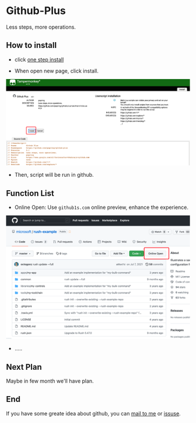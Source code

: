 # Github-Plus

Less steps, more operations.

## How to install

- click [one step install](https://github.com/popring/github-plus/raw/main/index.user.js)

- When open new page, click install.

![](https://raw.githubusercontent.com/popring/assets-repo/master/img/202203201626705.png)

- Then, script will be run in github.

## Function List

- Online Open: Use `github1s.com` online preview, enhance the experience.

![](https://raw.githubusercontent.com/popring/assets-repo/master/img/202203201527544.png)

- .....

## 

## Next Plan

Maybe in few month we'll have plan.



## End

If you have some greate idea about github, you can [mail to me](mailto:koler778@gmail.com) or [issuse](https://github.com/popring/github-plus/issues/new). 
